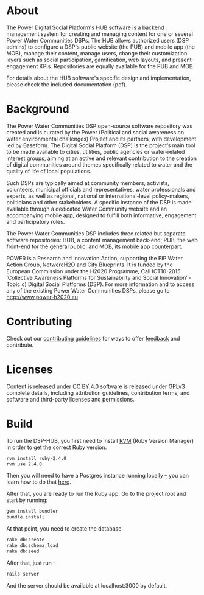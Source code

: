 # About

The Power Digital Social Platform's HUB software is a backend management system for creating and managing content for one or several Power Water Communities DSPs. The HUB  allows authorized users (DSP admins) to configure a DSP's public website (the PUB) and mobile app (the MOB), manage their content, manage users, change their customization layers such as social participation, gamification, web layouts, and present engagement KPIs. Repositories are equally available for the PUB and MOB.

For details about the HUB software's specific design and implementation, please check the included documentation (pdf).

# Background

The Power Water Communities DSP open-source software repository was created and is curated by the Power (Political and social awareness on water environmental challenges) Project and its partners, with development led by Baseform. The Digital Social Platform (DSP) is the project’s main tool to be made available to cities, utilities, public agencies or water-related interest groups, aiming at an active and relevant contribution to the creation of digital communities around themes specifically related to water and the quality of life of local populations.

Such DSPs are typically aimed at community members, activists, volunteers, municipal officials and representatives, water professionals and experts, as well as regional, national or international-level policy-makers, politicians and other stakeholders. A specific instance of the DSP is made available through a dedicated Water Community website and an accompanying mobile app, designed to fulfill both informative, engagement and participatory roles.

The Power Water Communities DSP includes three related but separate software repositories: HUB, a content management back-end; PUB, the web front-end for the general public; and MOB, its mobile app counterpart.   

POWER is a Research and Innovation Action, supporting the EIP Water Action Group, NetwercH2O and City Blueprints. It is funded by the European Commission under the H2020 Programme, Call ICT10-2015 ‘Collective Awareness Platforms for Sustainability and Social Innovation’ - Topic c) Digital Social Platforms (DSP). For more information and to access any of the existing Power Water Communities DSPs, please go to http://www.power-h2020.eu

# Contributing

Check out our [contributing guidelines](https://github.com/power-baseform/DSP-HUB/blob/master/CONTRIBUTING.md) for ways to offer [feedback](https://bugzilla.baseform.com/) and contribute.

# Licenses

Content is released under [CC BY 4.0](https://creativecommons.org/licenses/by/4.0/) software is released under [GPLv3](https://choosealicense.com/licenses/gpl-3.0/) complete details, including attribution guidelines, contribution terms, and software and third-party licenses and permissions.

# Build

To run the DSP-HUB, you first need to install [RVM](https://rvm.io/rvm/install) (Ruby Version Manager) in order to get the correct Ruby version.

```bash
rvm install ruby-2.4.0
rvm use 2.4.0
```

Then you will need to have a Postgres instance running locally – you can learn how to do that [here](https://www.postgresql.org/docs/9.3/static/tutorial-install.html).

After that, you are ready to run the Ruby app.
Go to the project root and start by running:

```bash
gem install bundler
bundle install
```

At that point, you need to create the database

```bash
rake db:create
rake db:schema:load
rake db:seed
```

After that, just run :

```bash
rails server
```

And the server should be available at localhost:3000 by default.
